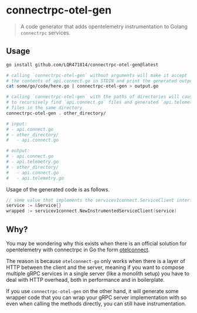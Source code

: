 # connectrpc-otel-gen

> A code generator that adds opentelemetry instrumentation to Golang `connectrpc` services.

## Usage

```sh
go install github.com/LQR471814/connectrpc-otel-gen@latest

# calling `connectrpc-otel-gen` without arguments will make it accept
# the contents of api.connect.go in STDIN and print the generated output into STDOUT
cat some/go/code/here.go | connectrpc-otel-gen > output.go

# calling `connectrpc-otel-gen` with the paths of directories will cause it
# to recursively find `api.connect.go` files and generated `api.telemetry.go`
# files in the same directory
connectrpc-otel-gen . other_directory/

# input:
# - api.connect.go
# - other_directory/
#   - api.connect.go

# output:
# - api.connect.go
# - api.telemetry.go
# - other_directory/
#   - api.connect.go
#   - api.telemetry.go
```

Usage of the generated code is as follows.

```go
// some value that implements the servicev1connect.ServiceClient interface
service := &Service{}
wrapped := servicev1connect.NewInstrumentedServiceClient(service)
```

## Why?

You may be wondering why this exists when there is an official solution for opentelemetry with connectrpc in Go the form [otelconnect](https://github.com/connectrpc/otelconnect-go).

The reason is because `otelconnect-go` only works when there is a layer of HTTP between the client and the server, meaning if you want to compose multiple gRPC services in a single server (like a monolith setup) you have to deal with HTTP overhead, both in performance and in boilerplate.

If you use `connectrpc-otel-gen` on the other hand, it will generate some wrapper code that you can wrap your gRPC server implementation with so even when calling the methods directly, you can still have instrumentation.

